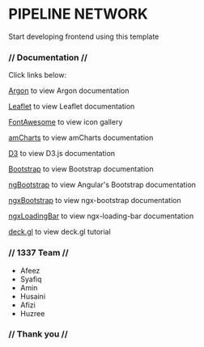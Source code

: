 # PIPELINE NETWORK

Start developing frontend using this template

### // Documentation //

Click links below:

[Argon](https://demos.creative-tim.com/argon-dashboard-pro-angular/#/documentation/overview?ref=github-ad-pro-angular) to view Argon documentation

[Leaflet](https://github.com/Asymmetrik/ngx-leaflet) to view Leaflet documentation

[FontAwesome](https://fontawesome.com/icons?d=gallery) to view icon gallery

[amCharts](https://www.amcharts.com/demos/) to view amCharts documentation

[D3](https://d3js.org/) to view D3.js documentation

[Bootstrap](https://getbootstrap.com/docs) to view Bootstrap documentation

[ngBootstrap](https://ng-bootstrap.github.io/#/getting-started) to view Angular's Bootstrap documentation

[ngxBootstrap](https://valor-software.com/ngx-bootstrap/#/documentation) to view ngx-bootstrap documentation

[ngxLoadingBar](https://github.com/aitboudad/ngx-loading-bar) to view ngx-loading-bar documentation

[deck.gl](https://calebukle.com/blog/use-mapbox-deckgl-angular-together-with-realtime-data) to view deck.gl tutorial



### // 1337 Team //
- Afeez
- Syafiq
- Amin
- Husaini
- Afizi
- Huzree

### // Thank you //
